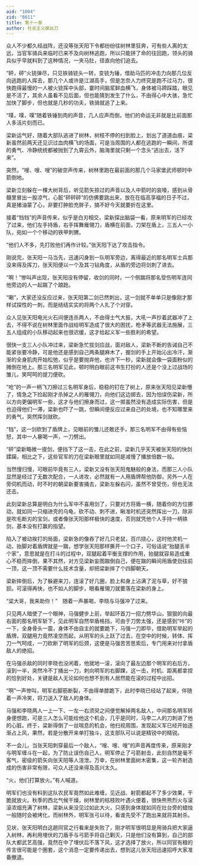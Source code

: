```yaml
---
aid: "1004"
zid: "0011"
title: 第十一章
author: 社会主义螺丝刀
---
```


众人不少都久经战阵，还没等张天阳下令都纷纷往树林里狂奔，可有些人离的太远，当官军骑兵来临时已来不及向树林逃跑，所以只能拼了命的往回跑，领头的骑兵似乎早就料到了这种情况，一夹马肚，径直向他们追去。

“砰，砰”火铳弹尽，只见铁骑铳头一转，变铳为锤，借助马匹的冲击力向那几位反向逃跑的人挥去，那几个人或许是江湖高手，但是怎奈人力终究是跑不过马力，很快跑得最慢的一人被火铳挥中头部，霎时间脑浆鲜血横飞，身体被马蹄踩踏，眼见是不活了，其余人虽看不见后面，但也能猜到发生了什么，不由得心中大骇，急忙加快了脚步，但也就是几秒的功夫，铁骑就追了上来。

“噗，噗，噗”随着铁锤到肉的声音，几人应声而倒，他们的命运无非就是比前面那人多活片刻而已。

梁新运气好，随着大部队逃进了树林，树枝不停的扫到脸上，划出了道道血痕，梁新虽然前两天还见识过血肉横飞的场面，可是当周围的人都在逃跑的一瞬间，所谓的勇气、冷静统统都被抛到了九霄云外，脑海里就只剩一个念头“逃出去，活下来”。

突然，“嗖、嗖、嗖”的破空声传来，树林里跑在最前面的那几个马家堡武师顿时中箭倒地。

梁新立刻躲在一棵大树背后，听见箭矢掠过的声音以及人中箭时的哀嚎，感到从骨髓里冒出一股凉气，心脏“砰砰砰”的仿佛要跳出来，放在在临高享福的日子不过，真是猪油蒙了心，非要打肿脸充胖子，搞不好今天就要折在这里。

接着“铛铛”的声音传来，似乎是白刃相交，梁新探出脑袋一看，原来明军的已经攻了过来，他们左手持盾，右手挥舞雁翎刀，盾横在前面，刀架在盾上，三五人一小队，宛如一个个移动的铁甲刺猬。

“他们人不多，先打败他们再作计较。”张天阳下达了攻击指令。

刚说完，张天阳一马当先，迅速闪身到一队明军旁边，离得最近的那名明军士兵那没来得及挥刀，张天阳便以一个及其刁钻角度，从盾的旁边将剑刺了进去。

“啊！”惨叫声出现，张天阳没有停留，收剑的同时，一个侧踹将那名受伤明军连同他旁边的人一起踹了个踉跄。

“唰”，大家还没反应过来，张天阳第二剑已然刺出，这一剑就不单单只是像刚才那样试探性的一刺，而是结结实实的将两个人扎了个对穿。

众人见张天阳电光火石间便连杀两人，不由得士气大振，大吼一声抄着武器冲了上去，不得不说在树林里面作战给明军造成了很大的困扰，枪矛等武器无法施展，三五人组成的小队移动起来也很迟缓，这才给起义军一些胜利的希望。

很快一支三人小队冲过来，梁新急忙拔剑应战，面对敌人，梁新不断的告诫自己不能紧张要冷静，可是他还是感到自己两条腿麻木了，握剑的手上开始沁出冷汗，渐渐的全身肌肉开始松弛，似乎是要抛弃他，也许下一秒，梁新就会像一袋面粉似的摊倒在地上。那三名明军见此，顿时明白眼前这书生打扮的人还是个没上过战场的雏儿，笑呵呵的提刀便砍。

“呛”的一声一柄飞刀擦过三名明军身后，稳稳的钉在了树上，原来张天阳见梁新懵了，情急之下捡起刚才杀掉之人的雁翎刀，向他们这边掷去，因为怕误伤梁新，所以方向更偏明军一些，这才与他们擦身而过，这一掷虽然没有造成实际伤害，但是也迫得他们一滞，梁新也吓了一跳，但瞬间便反应过来自己的处境，也不知哪里来的勇气，突然挥剑就砍。

“铛”，这一剑砍到了盾牌上，见眼前的雏儿还敢还手，那三名明军不由得有些恼怒，其中一人暴喝一声，一刀劈出。

“砰”梁新略微一提剑，便挡下了这一击，在此之前，梁新几乎天天被张天阳的快剑蹂躏，相比之下，这些官军的刀在梁新眼里就如同是减慢了播放倍数一般。

当然慢归慢，可眼前毕竟有三人，梁新又没有张天阳鬼魅般的身法，而那三人小队显然是经过了无数次配合，一人进攻，必然就有一人用盾牌帮他防御，另外一人在旁伺机而动，时不时的朝梁新要害捅去，梁新左躲右闪，虽然不曾受伤，但也无法还击。

此刻梁新总算是明白为什么军中不喜用剑了，只要对方将盾一横，随着你的方位挪动，就如同一只缩进壳的乌龟，砍不动、刺不进，瞅准时机还突然挥出一刀，除非是吹毛断刃的宝剑，或者像张天阳那样极快的速度，否则就凭他个人手持一柄铁剑，基本没有打赢的指望。

陷入了被动挨打的局面，梁新急的像吞了好几只老鼠，百爪挠心，这时他灵机一动，抬脚对着盾牌就是一踹，想学张天阳那样撕开一个口子，可俗话说“抬腿丢半个家”，意思就是在打斗的过程中，双腿起着平衡支撑的作用，抬腿就容易造成重心不稳而摔倒，果不其然，对方见梁新妄图踹倒自己，便在踹的瞬间用盾使劲往前一顶，这一顶不需要什么技术含量，却把梁新摔了个四脚朝天。

梁新摔倒后，为了躲避来刀，连滚了好几圈，脸上和身上沾满了泥与草，好不狼狈。可滚得再快，也不如人的脚步，眼看雁翎刀就要落在梁新的身上。

“梁大哥，我来助你！”　随着一声暴喝，李晓与马强冲了过来。

只见两人暗使了一个眼神，马强健步上前，举起环首刀一招力劈华山，狠狠的向最右面的那名明军斩下，见此明军自然举盾格挡，可由于刀势太强，还是感到“咔”的一下，全身骨头一震，身体不由自主的就要跪下，马强一刀即毕，借助明军举起的盾牌，双腿用力竟然凌空而起，从明军的头上跃了过去，在空中的时候，转体、挥刀一气呵成，一刀砍断了明军的后颈，这便是马强苦苦思索后，专门用来对付拿盾敌人的绝招。

在马强杀敌的同时李晓也没闲着，他就地一滚，滚向了最左边那个明军的右后方，滚到一半，突然冷不丁捅出一刀，刺向明军的右脚踝，这一击，时机、距离都拿捏的恰到好处，关键是敌人无论如何也想不到有人居然能在滚的过程中出招。

“啊”一声惨叫，明军右脚筋断裂，不由得单膝跪下，此时李晓已经站了起来，伴随着一声冷笑，将刀送入了敌人的身体。

马强和李晓两人一上一下、一左一右须臾之间便觉解掉两名敌人，中间那名明军转身便想跑，可是三人怎么可能给他这个机会，几乎是同时，马李二人的刀刺进了他的心脏。终于，梁新得倒了一丝喘息的机会，他扫视周围，发现起义军已经开始逐渐占上风，果然，若是分散开来单打独斗，这支部队可以说是精锐中的精锐。

不一会儿，当张天阳刺穿最后一个敌人，“嗖、嗖、嗖”的声音再度传来，原来刚才与明军缠斗在一起，为了防止误伤自己人，明军停止了弓箭射击，此刻自然是毫不客气，密级的箭矢向张天阳等人渲泄。万幸，在树林里面树木密集，这一轮齐射造成的伤害非常有限，可众人还没来得及高兴太久。

“火，他们打算放火。”有人喊道。

明军们也没有料到这队农民军竟然如此难缠，见近战、射箭都起不了多少效果，干脆就放火。秋季的西北气候干燥，树林里的枯枝败叶遇火便着，很快熊熊烈火与滚滚浓烟充满了树林，梁新从来没见过如此大火，只感到身体就如同在灶台旁的蜡烛一般随时会被烤化，而树林外，明军张弓以待，看谁先受不了跑出来就将其射杀。

见状，张天阳明白这趟同官之行看来是失败了，刚才明军很明显是用骑兵把大家逼入树林，再利用埋伏的刀盾手与弓箭手将自己剿灭，只是他们没有算到，自己的部队大都武艺高强，竟然在中了埋伏后不落下风，这才选择了放火，所以同官有粮的传言很可能是个圈套，这个消息一定要传递出去，想到这儿张天阳迅速招呼大家准备撤退。
